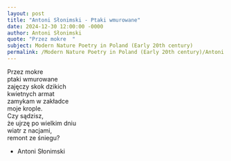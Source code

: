 ```yaml
---
layout: post
title: "Antoni Słonimski - Ptaki wmurowane"
date: 2024-12-30 12:00:00 -0000
author: Antoni Słonimski
quote: "Przez mokre  "
subject: Modern Nature Poetry in Poland (Early 20th century)
permalink: /Modern Nature Poetry in Poland (Early 20th century)/Antoni Słonimski/Antoni Słonimski - Ptaki wmurowane
---
```


Przez mokre  
ptaki wmurowane  
zajęczy skok dzikich  
kwietnych armat  
zamykam w zakładce  
moje krople.  
Czy sądzisz,  
że ujrzę po wielkim dniu  
wiatr z nacjami,  
remont ze śniegu?

- Antoni Słonimski
